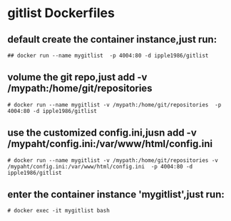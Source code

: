# gitlist Dockerfiles
## default create the container instance,just run:
```
## docker run --name mygitlist  -p 4004:80 -d ipple1986/gitlist
```
## volume the git repo,just add -v /mypath:/home/git/repositories
```
# docker run --name mygitlist -v /mypath:/home/git/repositories  -p 4004:80 -d ipple1986/gitlist
```
## use the customized config.ini,jusn add -v /mypaht/config.ini:/var/www/html/config.ini
```
# docker run --name mygitlist -v /mypath:/home/git/repositories -v /mypaht/config.ini:/var/www/html/config.ini  -p 4004:80 -d ipple1986/gitlist
```
## enter the container instance 'mygitlist',just run:
```
# docker exec -it mygitlist bash
```
